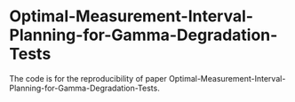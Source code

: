 # Optimal-Measurement-Interval-Planning-for-Gamma-Degradation-Tests
The code is for the reproducibility of paper Optimal-Measurement-Interval-Planning-for-Gamma-Degradation-Tests.
